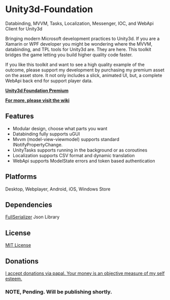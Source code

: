 # Unity3d-Foundation
Databinding, MVVM, Tasks, Localization, Messenger, IOC, and WebApi Client for Unity3d

Bringing modern Microsoft development practices to Unity3d. If you are a Xamarin or WPF developer you might be wondering where the MVVM, databinding, and TPL tools for Unity3d are. They are here. This toolkit bridges the game letting you build higher quality code faster.

If you like this toolkit and want to see a high quality example of the outcome, please support my development by purchasing my premium asset on the asset store. It not only includes a slick, animated UI, but, a complete WebApi back end for support player data.

**[Unity3d Foundation Premium](http://unity3dfoundation.com)**

**[For more, please visit the wiki](https://github.com/NVentimiglia/Unity3d-Foundation/wiki)**

## Features

- Modular design, choose what parts you want
- Databinding fully supports uGUI
- Mvvm (model-view-viewmodel) supports standard INotifyPropertyChange.
- UnityTasks supports running in the background or as coroutines
- Localization supports CSV format and dynamic  translation
- WebApi supports ModelState errors and token based authentication

## Platforms
Desktop, Webplayer, Android, iOS, Windows Store


## Dependencies
[FullSerializer](https://github.com/jacobdufault/fullserializer) Json Library

## License
[MIT License](https://github.com/NVentimiglia/Unity3d-Foundation/blob/master/README.md)

## Donations
[I accept donations via papal. Your money is an objective measure of my self esteem.](https://www.paypal.com/us/cgi-bin/webscr?cmd=_send-money&nav=1&email=nick@simplesys.us)


### NOTE, Pending. Will be publishing shortly.
